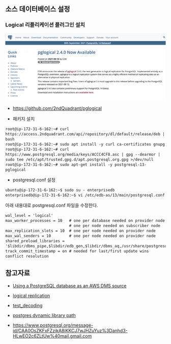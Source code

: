 ## 소스 데이터베이스 설정 ##




  
### Logical 리플리케이션 플러그인 설치 ###  

![1](https://github.com/gnosia93/epas-to-rds/blob/main/pglogical.png)

* https://github.com/2ndQuadrant/pglogical

* 패키지 설치
```
root@ip-172-31-6-162:~# curl https://access.2ndquadrant.com/api/repository/dl/default/release/deb | bash
root@ip-172-31-6-162:~# sudo apt install -y curl ca-certificates gnupg
root@ip-172-31-6-162:~# curl https://www.postgresql.org/media/keys/ACCC4CF8.asc | gpg --dearmor | sudo tee /etc/apt/trusted.gpg.d/apt.postgresql.org.gpg >/dev/null
root@ip-172-31-6-162:~# sudo apt-get install -y postgresql-13-pglogical
```

* postgresql.conf 설정

```
ubuntu@ip-172-31-6-162:~$ sudo su - enterprisedb
enterprisedb@ip-172-31-6-162:~$ vi /etc/edb-as/13/main/postgresql.conf
```
아래 내용대로 postgresql.conf 파일을 수정한다.
```
wal_level = 'logical'
max_worker_processes = 10   # one per database needed on provider node
                            # one per node needed on subscriber node
max_replication_slots = 10  # one per node needed on provider node
max_wal_senders = 10        # one per node needed on provider node
shared_preload_libraries = '$libdir/dbms_pipe,$libdir/edb_gen,$libdir/dbms_aq,/usr/share/postgresql/13/extension/pglogical'
track_commit_timestamp = on # needed for last/first update wins conflict resolution
```



## 참고자료 ##

* [Using a PostgreSQL database as an AWS DMS source](https://docs.aws.amazon.com/dms/latest/userguide/CHAP_Source.PostgreSQL.html)

* [logical replication](https://medium.com/@ramesh.esl/change-data-capture-cdc-in-postgresql-7dee2d467d1b)

* [test_decoding](https://www.enterprisedb.com/edb-docs/d/postgresql/reference/manual/11.7/test-decoding.html)

* [postgres dynamic library path](https://postgresqlco.nf/doc/en/param/dynamic_library_path/)

* https://www.postgresql.org/message-id/CAA0OsZKFxFZzikA8iKKCJ7wJHZuYuz%3Danhd3-HLwEO2c6ZLtUw%40mail.gmail.com

